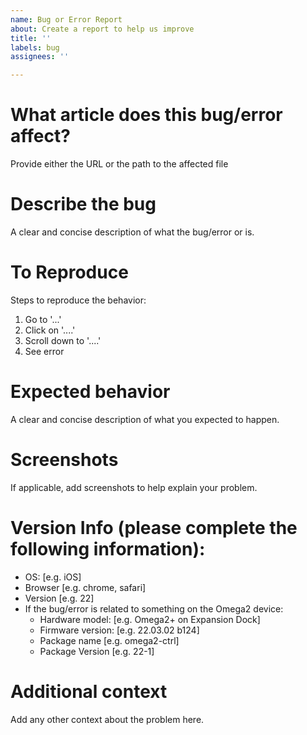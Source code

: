 ```yaml
---
name: Bug or Error Report
about: Create a report to help us improve
title: ''
labels: bug
assignees: ''

---
```


# What article does this bug/error affect?
Provide either the URL or the path to the affected file

# **Describe the bug**
A clear and concise description of what the bug/error or is.

# **To Reproduce**
Steps to reproduce the behavior:
1. Go to '...'
2. Click on '....'
3. Scroll down to '....'
4. See error

# **Expected behavior**
A clear and concise description of what you expected to happen.

# **Screenshots**
If applicable, add screenshots to help explain your problem.

# **Version Info (please complete the following information):**
 - OS: [e.g. iOS]
 - Browser [e.g. chrome, safari]
 - Version [e.g. 22]
 - If the bug/error is related to something on the Omega2 device:
    - Hardware model: [e.g. Omega2+ on Expansion Dock]
    - Firmware version: [e.g. 22.03.02 b124]
    - Package name [e.g. omega2-ctrl]
    - Package Version [e.g. 22-1]

# **Additional context**
Add any other context about the problem here.
